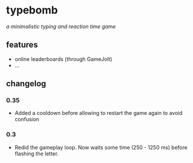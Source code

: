 # typebomb
*a minimalistic typing and reaction time game*

## features
- online leaderboards (through GameJolt)
- ...

## changelog
### 0.35
- Added a cooldown before allowing to restart the game again to avoid confusion

### 0.3
- Redid the gameplay loop. Now waits some time (250 - 1250 ms) before flashing the letter.
